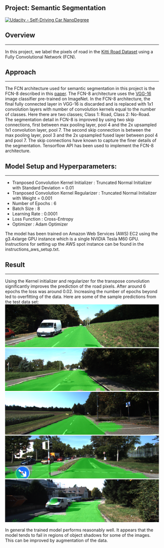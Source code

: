 ## Project: Semantic Segmentation
[![Udacity - Self-Driving Car NanoDegree](https://s3.amazonaws.com/udacity-sdc/github/shield-carnd.svg)](http://www.udacity.com/drive)

## Overview
---
In this project, we label the pixels of road in the [Kitti Road Dataset](http://www.cvlibs.net/datasets/kitti/eval_road.php) using a Fully Convolutional Network (FCN). 

## Approach
---
The FCN architecture used for semantic segmentation in this project is the FCN-8 described in this [paper](https://people.eecs.berkeley.edu/~jonlong/long_shelhamer_fcn.pdf). The FCN-8 architecture uses the [VGG-16](https://arxiv.org/pdf/1409.1556.pdf) image classifier pre-trained on ImageNet. In the FCN-8 architecture, the final fully connected layer in VGG-16 is discarded and is replaced with 1x1 convolution layers with number of convolution kernels equal to the number of classes. Here there are two classes; Class 1: Road, Class 2: No-Road. The segmentation detail in FCN-8 is improved by using two skip connections, first between max pooling layer, pool 4 and the 2x upsampled 1x1 convolution layer, pool 7. 
The second skip connection is between the max pooling layer, pool 3 and the 2x upsampled fused layer between pool 4 and pool 7. The skip connections have known to capture the finer details of the segmentation. 
Tensorflow API has been used to implement the FCN-8 architecture.     

[//]: # (Image References)

[image1]: ./write_up_images/um_000017.png "Image 1"
[image2]: ./write_up_images/um_000059.png "Image 2"
[image3]: ./write_up_images/um_000083.png "Image 3"
[image4]: ./write_up_images/umm_000007.png "Image 4"
[image5]: ./write_up_images/uu_000042.png "Image 5"

## Model Setup and Hyperparameters:
---
* Tranposed Convolution Kernel Initializer : Truncated Normal Initializer with Standard Deviation = 0.01
* Tranposed Convolution Kernel Regularizer : Truncated Normal Initializer with Weight = 0.001
* Number of Epochs : 6
* Batch Size : 8
* Learning Rate : 0.0001
* Loss Function : Cross-Entropy
* Optimizer : Adam Optimizer

The model has been trained on Amazon Web Services (AWS) EC2 using the g3.4xlarge GPU instance which is a single NVIDIA Tesla M60 GPU. Instructions for setting up the AWS spot instance can be found in the instructions_aws_setup.txt. 

## Result
---
Using the Kernel initializer and regularizer for the transpose convolution significantly improves the prediction of the road pixels. After around 6 epochs the loss was around 0.02. Increasing the number of epochs beyond led to overfitting of the data. 
Here are some of the sample predictions from the test data set:
![alt text][image1]
![alt text][image2]
![alt text][image3]
![alt text][image4]
![alt text][image5]

In general the trained model performs reasonably well. It appears that the model tends to fail in regions of object shadows for some of the images. This can be improved by augmentation of the data.
